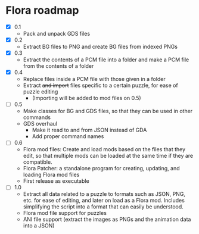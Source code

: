 # Flora roadmap
- [x] 0.1
    - Pack and unpack GDS files
- [x] 0.2
    - Extract BG files to PNG and create BG files from indexed PNGs
- [x] 0.3
    - Extract the contents of a PCM file into a folder and make a PCM file from the contents of a folder
- [x] 0.4
    - Replace files inside a PCM file with those given in a folder
    - Extract <s>and import</s> files specific to a certain puzzle, for ease of puzzle editing
        + (Importing will be added to mod files on 0.5)
- [ ] 0.5
    - Make classes for BG and GDS files, so that they can be used in other commands
    - GDS overhaul
        + Make it read to and from JSON instead of GDA
        + Add proper command names
- [ ] 0.6
    - Flora mod files: Create and load mods based on the files that they edit, so that multiple mods can be loaded at the same time if they are compatible.
    - Flora Patcher: a standalone program for creating, updating, and loading Flora mod files
    - First release as executable
- [ ] 1.0
    - Extract all data related to a puzzle to formats such as JSON, PNG, etc. for ease of editing, and later on load as a Flora mod. Includes simplifying the script into a format that can easily be understood.
    - Flora mod file support for puzzles
    - ANI file support (extract the images as PNGs and the animation data into a JSON)